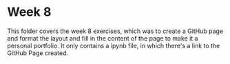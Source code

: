 # Week 8

This folder covers the week 8 exercises, which was to create a GitHub page and format the layout and fill in the content of the page to make it a personal portfolio. 
It only contains a ipynb file, in which there's a link to the GitHub Page created.
